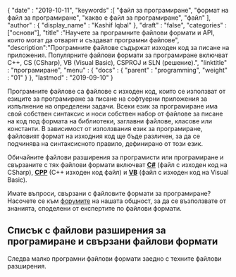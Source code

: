 {
  "date" : "2019-10-11",
  "keywords" :[ "файл за програмиране", "формат на файл за програмиране", "какво е файл за програмиране", "файл" ],
  "author" : {
    "display_name" : "Kashif Iqbal"
},
  "draft" : "false",
  "categories" :["основи"],
  "title" :"Научете за програмните файлови формати и API, които могат да отварят и създават програмни файлове",
  "description":"Програмните файлове съдържат изходен код за писане на приложения. Популярните файлови формати за програмиране включват C++, CS (CSharp), VB (Visual Basic), CSPROJ и SLN (решение).",
  "linktitle" : "програмиране",
  "menu" : {
    "docs" : {
      "parent" : "programming",
      "weight" : "01"
}
},
  "lastmod" : "2019-09-10"
}

Програмните файлове са файлове с изходен код, които се използват от езиците за програмиране за писане на софтуерни приложения за изпълнение на определени задачи. Всеки език за програмиране има свой собствен синтаксис и носи собствен набор от файлове за писане на код под формата на библиотеки, заглавни файлове, класове или константи. В зависимост от използвания език за програмиране, файловият формат на изходния код ще бъде различен, за да се подчинява на синтаксисното правило, дефинирано от този език.

Обичайните файлови разширения за програмисти или програмиране и свързаните с тях файлови формати включват **[C#](/bg/programming/cs/)** (файл с изходен код на CSharp), **[CPP](/bg/programming/cpp/)** (C++ изходен код файл) и **[VB](/bg/programming/vb/)** (файл с изходен код на Visual Basic).

Имате въпроси, свързани с файловите формати за програмиране? Насочете се към [форумите](https://forum.fileformat.com/c/programming/26) на нашата общност, за да се възползвате от знанията, споделени от експертите по файлови формати.

## Списък с файлови разширения за програмиране и свързани файлови формати

Следва малко програмни файлови формати заедно с техните файлови разширения.

